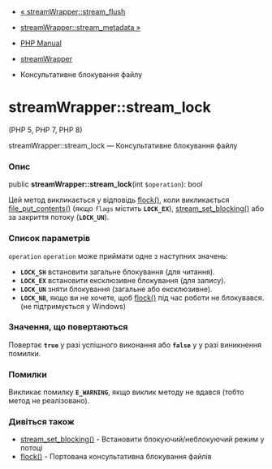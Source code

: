 - [« streamWrapper::stream_flush](streamwrapper.stream-flush.md)
- [streamWrapper::stream_metadata
»](streamwrapper.stream-metadata.md)

- [PHP Manual](index.md)
- [streamWrapper](class.streamwrapper.md)
- Консультативне блокування файлу

# streamWrapper::stream_lock

(PHP 5, PHP 7, PHP 8)

streamWrapper::stream_lock — Консультативне блокування файлу

### Опис

public **streamWrapper::stream_lock**(int `$operation`): bool

Цей метод викликається у відповідь [flock()](function.flock.md), коли
викликається [file_put_contents()](function.file-put-contents.md) (якщо
`flags` містить **`LOCK_EX`**),
[stream_set_blocking()](function.stream-set-blocking.md) або за
закриття потоку (**`LOCK_UN`**).

### Список параметрів

`operation`
`operation` може приймати одне з наступних значень:

- **`LOCK_SH`** встановити загальне блокування (для читання).
- **`LOCK_EX`** встановити ексклюзивне блокування (для запису).
- **`LOCK_UN`** зняти блокування (загальне або ексклюзивне).
- **`LOCK_NB`**, якщо ви не хочете, щоб
[flock()](function.flock.md) під час роботи не блокувався. (не
підтримується у Windows)

### Значення, що повертаються

Повертає **`true`** у разі успішного виконання або **`false`** у
у разі виникнення помилки.

### Помилки

Викликає помилку **`E_WARNING`**, якщо виклик методу не вдався (тобто
метод не реалізовано).

### Дивіться також

- [stream_set_blocking()](function.stream-set-blocking.md) -
Встановити блокуючий/неблокуючий режим у потоці
- [flock()](function.flock.md) - Портована консультативна
блокування файлів
